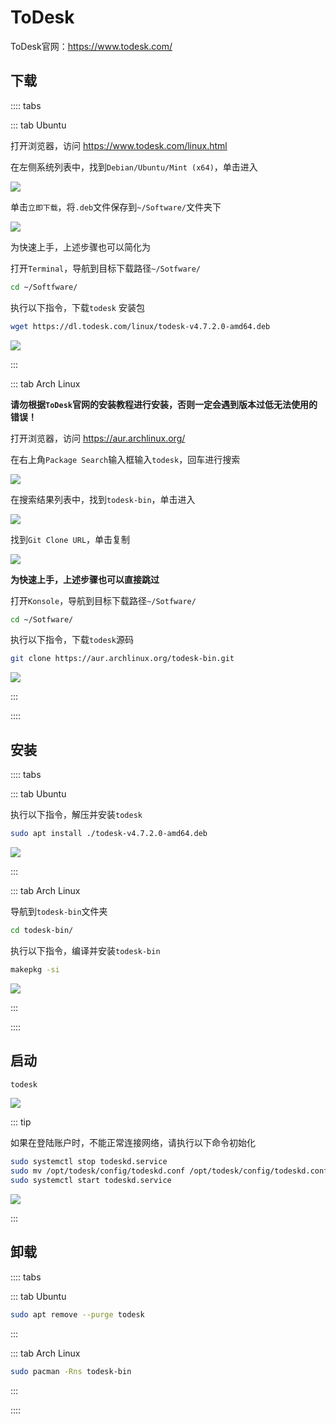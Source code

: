 # ToDesk

ToDesk官网：https://www.todesk.com/

## 下载

:::: tabs

::: tab Ubuntu

打开浏览器，访问 https://www.todesk.com/linux.html

在左侧系统列表中，找到`Debian/Ubuntu/Mint (x64)`，单击进入

![](./assets/Snipaste_2025-01-21_13-09-26.png)

单击`立即下载`，将`.deb`文件保存到`~/Software/`文件夹下

![](./assets/Snipaste_2025-01-21_13-23-58.png)

为快速上手，上述步骤也可以简化为

打开`Terminal`，导航到目标下载路径`~/Sotfware/`

```sh
cd ~/Softfware/
```

执行以下指令，下载`todesk` 安装包

```sh
wget https://dl.todesk.com/linux/todesk-v4.7.2.0-amd64.deb
```

![](./assets/Snipaste_2025-01-21_13-30-02.png)

:::

::: tab Arch Linux

**请勿根据`ToDesk`官网的安装教程进行安装，否则一定会遇到版本过低无法使用的错误！**

打开浏览器，访问 https://aur.archlinux.org/

在右上角`Package Search`输入框输入`todesk`，回车进行搜索

![](./assets/Snipaste_2025-01-21_11-17-02.png)

在搜索结果列表中，找到`todesk-bin`，单击进入

![](./assets/Snipaste_2025-01-21_11-21-08.png)

找到`Git Clone URL`，单击复制

![](./assets/Snipaste_2025-01-21_11-24-03.png)

**为快速上手，上述步骤也可以直接跳过**

打开`Konsole`，导航到目标下载路径`~/Sotfware/`

```sh
cd ~/Sotfware/
```

执行以下指令，下载`todesk`源码

```sh
git clone https://aur.archlinux.org/todesk-bin.git
```

![](./assets/Snipaste_2025-01-21_11-29-23.png)

:::

::::

## 安装

:::: tabs

::: tab Ubuntu

执行以下指令，解压并安装`todesk`

```sh
sudo apt install ./todesk-v4.7.2.0-amd64.deb
```

![](./assets/Snipaste_2025-01-21_13-54-27.png)

:::

::: tab Arch Linux

导航到`todesk-bin`文件夹

```sh
cd todesk-bin/
```

执行以下指令，编译并安装`todesk-bin`

```sh
makepkg -si
```

![](./assets/Snipaste_2025-01-21_11-32-50.png)

:::

::::

## 启动


```sh
todesk
```

![](./assets/Snipaste_2025-01-21_11-44-51.png)

::: tip

如果在登陆账户时，不能正常连接网络，请执行以下命令初始化

```sh
sudo systemctl stop todeskd.service
sudo mv /opt/todesk/config/todeskd.conf /opt/todesk/config/todeskd.conf.bak
sudo systemctl start todeskd.service
```

![](./assets/Snipaste_2025-01-21_11-44-00.png)

:::

## 卸载

:::: tabs

::: tab Ubuntu

```sh
sudo apt remove --purge todesk
```

:::

::: tab Arch Linux

```sh
sudo pacman -Rns todesk-bin
```

:::

::::
